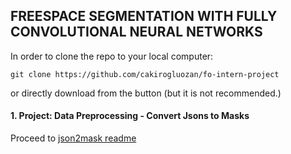 ## FREESPACE SEGMENTATION WITH FULLY CONVOLUTIONAL NEURAL NETWORKS

In order to clone the repo to your local computer:

    git clone https://github.com/cakirogluozan/fo-intern-project

or directly download from the button (but it is not recommended.)

#### 1. Project: Data Preprocessing - Convert Jsons to Masks

Proceed to [json2mask readme](src/json2mask.md)